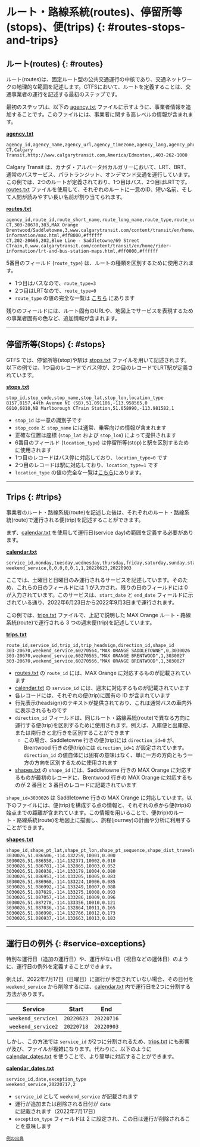 # ルート・路線系統(routes)、停留所等(stops)、便(trips) {: #routes-stops-and-trips}

## ルート(routes) {: #routes}


ルート(routes)は、固定ルート型の公共交通運行の中核であり、交通ネットワークの地理的な範囲を記述します。GTFSにおいて、ルートを定義することは、交通事業者の運行を記述する最初のステップです。 

最初のステップは、以下の [agency.txt](../../reference/#agencytxt) ファイルに示すように、事業者情報を追加することです。このファイルには、事業者に関する高レベルの情報が含まれます。 

[**agency.txt**](../../reference/#agencytxt)

```
agency_id,agency_name,agency_url,agency_timezone,agency_lang,agency_phone
CT,Calgary Transit,http://www.calgarytransit.com,America/Edmonton,,403-262-1000
```

Calgary Transit は、カナダ・アルバータ州カルガリーにおいて、LRT、BRT、通常のバスサービス、パラトランジット、オンデマンド交通を運行しています。この例では、2つのルートが定義されており、1つ目はバス、2つ目はLRTです。[routes.txt](../../reference/#routestxt) ファイルを使用して、それぞれのルートに一意のID、短い名前、そして人間が読みやすい長い名前が割り当てられます。

[**routes.txt**](../../reference/#routestxt)

```
agency_id,route_id,route_short_name,route_long_name,route_type,route_url,route_color,route_text_color
CT,303-20670,303,MAX Orange Brentwood/Saddletowne,3,www.calgarytransit.com/content/transit/en/home/rider-information/max.html,#ff8000,#ffffff
CT,202-20666,202,Blue Line - Saddletowne/69 Street CTrain,0,www.calgarytransit.com/content/transit/en/home/rider-information/lrt-and-bus-station-maps.html,#ff0000,#ffffff
```

5番目のフィールド (`route_type`) は、ルートの種類を区別するために使用されます。

- 1つ目はバスなので、`route_type=3`
- 2つ目はLRTなので、`route_type=0`
- `route_type` の値の完全な一覧は [こちら](../../reference/#routestxt) にあります

残りのフィールドには、ルート固有のURLや、地図上でサービスを表現するための事業者固有の色など、追加情報が含まれます。

<hr>

## 停留所等(Stops) {: #stops}


GTFS では、停留所等(stop)や駅は [stops.txt](../../reference/#stopstxt) ファイルを用いて記述されます。以下の例では、1つ目のレコードでバス停が、2つ目のレコードでLRT駅が定義されています。 

[**stops.txt**](../../reference/#stopstxt) 

```
stop_id,stop_code,stop_name,stop_lat,stop_lon,location_type
8157,8157,44th Avenue NE (SB),51.091106,-113.958565,0
6810,6810,NB Marlborough CTrain Station,51.058990,-113.981582,1
```

- `stop_id` は一意の識別子です
- `stop_code` と `stop_name` には通常、乗客向けの情報が含まれます
- 正確な位置は座標 (`stop_lat` および `stop_lon`) によって提供されます
- 6番目のフィールド (`location_type`) は停留所等(stop)と駅を区別するために使用されます
- 1つ目のレコードはバス停に対応しており、`location_type=0` です
- 2つ目のレコードは駅に対応しており、`location_type=1` です
- `location_type` の値の完全な一覧は[こちら](../../reference/#stopstxt)にあります。

<hr>

## Trips {: #trips}

事業者のルート・路線系統(route)を記述した後は、それぞれのルート・路線系統(route)で運行される便(trip)を記述することができます。  

まず、[calendar.txt](../../reference/#calendartxt) を使用して運行日(service day)の範囲を定義する必要があります。  

[**calendar.txt**](../../reference/#calendartxt) 

```
service_id,monday,tuesday,wednesday,thursday,friday,saturday,sunday,start_date,end_date
weekend_service,0,0,0,0,0,1,1,20220623,20220903
```

ここでは、土曜日と日曜日のみ運行されるサービスを記述しています。そのため、これらの日のフィールドには 1 が入力され、残りの日のフィールドには 0 が入力されています。このサービスは、`start_date` と `end_date` フィールドに示されている通り、2022年6月23日から2022年9月3日まで運行されます。  

この例では、[trips.txt](../../reference/#tripstxt) ファイルで、上記で説明した MAX Orange ルート・路線系統(route)で運行される 3 つの週末便(trip)を記述しています。  

[**trips.txt**](../../reference/#tripstxt) 

```
route_id,service_id,trip_id,trip_headsign,direction_id,shape_id
303-20670,weekend_service,60270564,"MAX ORANGE SADDLETOWNE",0,3030026
303-20670,weekend_service,60270565,"MAX ORANGE BRENTWOOD",1,3030027
303-20670,weekend_service,60270566,"MAX ORANGE BRENTWOOD",1,3030027
```

- [routes.txt](../../reference/#routestxt) の `route_id` には、MAX Orange に対応するものが記載されています  
- [calendar.txt](../../reference/#calendartxt) の `service_id` には、週末に対応するものが記載されています  
- 各レコードには、それぞれの便(trip)に固有の ID が含まれています  
- 行先表示(headsign)のテキストが提供されており、これは通常バスの車内外に表示されるものです  
- `direction_id` フィールドは、同じルート・路線系統(route)で異なる方向に運行する便(trip)を区別するために使用されます。例えば、入庫便と出庫便、または南行きと北行きを区別することができます  
  - この場合、Saddletowne 行きの便(trip)には `direction_id=0` が、Brentwood 行きの便(trip)には `direction_id=1` が設定されています。`direction_id` の値自体には固有の意味はなく、単に一方の方向ともう一方の方向を区別するために使用されます  
- [shapes.txt](../../reference/#shapestxt) の `shape_id` には、Saddletowne 行きの MAX Orange に対応するものが最初のレコードに、Brentwood 行きの MAX Orange に対応するものが 2 番目と 3 番目のレコードに記載されています  

`shape_id=3030026` は Saddletowne 行きの MAX Orange に対応しています。以下のファイルには、便(trip)を構成する点の情報と、それぞれの点から便(trip)の始点までの距離が含まれています。この情報を用いることで、便(trip)のルート・路線系統(route)を地図上に描画し、旅程(journey)の計画や分析に利用することができます。  

[**shapes.txt**](../../reference/#shapestxt) 

```
shape_id,shape_pt_lat,shape_pt_lon,shape_pt_sequence,shape_dist_traveled
3030026,51.086506,-114.132259,10001,0.000
3030026,51.086558,-114.132371,10002,0.010
3030026,51.086781,-114.132865,10003,0.052
3030026,51.086938,-114.133179,10004,0.080
3030026,51.086953,-114.133205,10005,0.083
3030026,51.086968,-114.133224,10006,0.085
3030026,51.086992,-114.133249,10007,0.088
3030026,51.087029,-114.133275,10008,0.093
3030026,51.087057,-114.133286,10009,0.096
3030026,51.087278,-114.133356,10010,0.121
3030026,51.087036,-114.132864,10011,0.165
3030026,51.086990,-114.132766,10012,0.173
3030026,51.086937,-114.132663,10013,0.183
```

<hr>

## 運行日の例外 {: #service-exceptions}

特別な運行日（追加の運行日）や、運行がない日（祝日などの運休日）のように、運行日の例外を定義することができます。

例えば、2022年7月17日（日曜日）に運行が予定されていない場合、その日付を `weekend_service` から削除するには、[calendar.txt](../../reference/#calendartxt) 内で運行日を2つに分割する方法があります。

| Service | Start | End |
| ----- | ----- | ----- |
| `weekend_service1` | `20220623` | `20220716` |
| `weekend_service2` | `20220718` | `20220903` |

しかし、この方法では `service_id` が2つに分割されるため、[trips.txt](../../reference/#tripstxt) にも影響が及び、ファイルが複雑になります。代わりに、以下のように [calendar_dates.txt](../../reference/#calendar_datestxt) を使うことで、より簡単に対応することができます。

[**calendar_dates.txt**](../../reference/#calendar_datestxt) 

```
service_id,date,exception_type
weekend_service,20220717,2
```

- `service_id` として `weekend_service` が記載されます  
- 運行が追加または削除される日付が `date` に記載されます（2022年7月17日）  
- `exception_type` フィールドは 2 に設定され、この日は運行が削除されることを意味します  

<sup>[例の出典](https://data.calgary.ca/download/npk7-z3bj/application%2Fzip)</sup>
